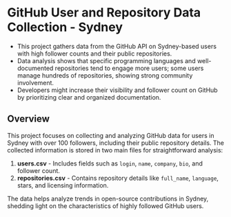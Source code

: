 # GitHub User and Repository Data Collection - Sydney

- This project gathers data from the GitHub API on Sydney-based users with high follower counts and their public repositories.
- Data analysis shows that specific programming languages and well-documented repositories tend to engage more users; some users manage hundreds of repositories, showing strong community involvement.
- Developers might increase their visibility and follower count on GitHub by prioritizing clear and organized documentation.

## Overview

This project focuses on collecting and analyzing GitHub data for users in Sydney with over 100 followers, including their public repository details. The collected information is stored in two main files for straightforward analysis:
1. **users.csv** - Includes fields such as `login`, `name`, `company`, `bio`, and follower count.
2. **repositories.csv** - Contains repository details like `full_name`, `language`, stars, and licensing information.

The data helps analyze trends in open-source contributions in Sydney, shedding light on the characteristics of highly followed GitHub users.

